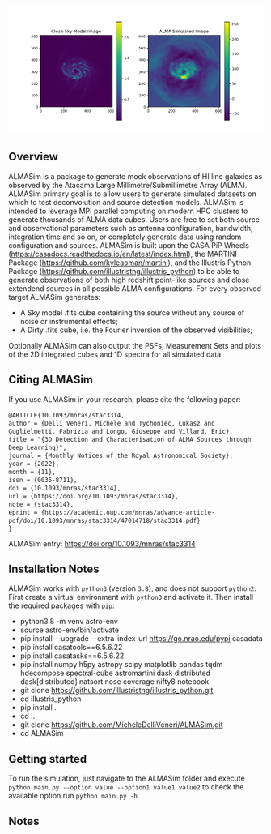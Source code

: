 ![Alt text](ALMASim_banner.png)

## Overview


ALMASim is a package to generate mock observations of HI line galaxies as observed by the Atacama Large Millimetre/Submillimetre Array (ALMA). ALMASim primary goal is to allow users to generate simulated datasets on which to test deconvolution and source detection models. ALMASim is intended to leverage MPI parallel computing on modern HPC clusters to generate thousands of ALMA data cubes. Users are free to set both source and observational parameters such as antenna configuration, bandwidth, integration time and so on, or completely generate data using random configuration and sources.
ALMASim is built upon the CASA PiP Wheels (https://casadocs.readthedocs.io/en/latest/index.html), the MARTINI Package (https://github.com/kyleaoman/martini), and the Illustris Python Package (https://github.com/illustristng/illustris_python) to be able to generate observations of both high redshift point-like sources and close extendend sources in all possible ALMA configurations. 
For every observed target ALMASim generates:

- A Sky model .fits cube containing the source without any source of noise or instrumental effects;
- A Dirty .fits cube, i.e. the Fourier inversion of the observed visibilities;

Optionally ALMASim can also output the PSFs, Measurement Sets and plots of the 2D integrated cubes and 1D spectra for all simulated data. 

## Citing ALMASim

   
If you use ALMASim in your research, please cite the following paper:


    @ARTICLE{10.1093/mnras/stac3314,
    author = {Delli Veneri, Michele and Tychoniec, Łukasz and Guglielmetti, Fabrizia and Longo, Giuseppe and Villard, Eric},
    title = "{3D Detection and Characterisation of ALMA Sources through Deep Learning}",
    journal = {Monthly Notices of the Royal Astronomical Society},
    year = {2022},
    month = {11},
    issn = {0035-8711}, 
    doi = {10.1093/mnras/stac3314},
    url = {https://doi.org/10.1093/mnras/stac3314},
    note = {stac3314},
    eprint = {https://academic.oup.com/mnras/advance-article-pdf/doi/10.1093/mnras/stac3314/47014718/stac3314.pdf}
    }

ALMASim entry: https://doi.org/10.1093/mnras/stac3314

## Installation Notes


ALMASim works with ``python3`` (version ``3.8``), and does not support ``python2``.
First create a virtual environment with ``python3`` and activate it. Then install the required packages with ``pip``:

- python3.8 -m venv astro-env
- source astro-env/bin/activate
- pip install --upgrade --extra-index-url https://go.nrao.edu/pypi casadata
- pip install casatools==6.5.6.22
- pip install casatasks==6.5.6.22
- pip install numpy h5py astropy scipy matplotlib pandas tqdm hdecompose spectral-cube astromartini dask distributed dask[distributed]  natsort nose coverage nifty8 notebook
- git clone https://github.com/illustristng/illustris_python.git
- cd illustris_python
- pip install .
- cd ..
- git clone https://github.com/MicheleDelliVeneri/ALMASim.git
- cd ALMASim


## Getting started


To run the simulation, just navigate to the ALMASim folder and execute 
``python main.py --option value --option1 value1 value2``
to check the available option run 
``python main.py -h``


## Notes
